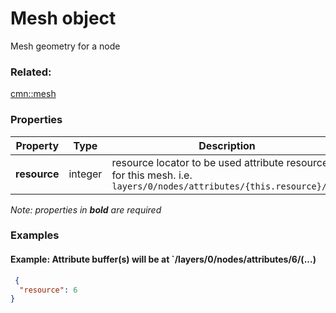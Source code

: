 # Mesh object

Mesh geometry for a node

### Related:

[cmn::mesh](mesh.cmn.md)
### Properties

| Property | Type | Description |
| --- | --- | --- |
| **resource** | integer | resource locator to be used attribute resources for this mesh. i.e. `layers/0/nodes/attributes/{this.resource}/...` |

*Note: properties in **bold** are required*

### Examples 

#### Example: Attribute buffer(s) will be at `/layers/0/nodes/attributes/6/(...) 

```json
 {
  "resource": 6
} 
```

